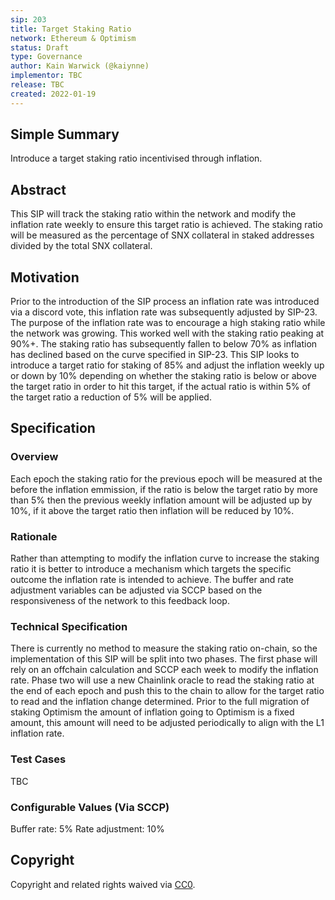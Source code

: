 ```yaml
---
sip: 203
title: Target Staking Ratio 
network: Ethereum & Optimism
status: Draft
type: Governance
author: Kain Warwick (@kaiynne)
implementor: TBC
release: TBC
created: 2022-01-19
---
```


## Simple Summary

<!--"If you can't explain it simply, you don't understand it well enough." Simply describe the outcome the proposed changes intends to achieve. This should be non-technical and accessible to a casual community member.-->

Introduce a target staking ratio incentivised through inflation.

## Abstract

This SIP will track the staking ratio within the network and modify the inflation rate weekly to ensure this target ratio is achieved. The staking ratio will be measured as the percentage of SNX collateral in staked addresses divided by the total SNX collateral.

## Motivation

Prior to the introduction of the SIP process an inflation rate was introduced via a discord vote, this inflation rate was subsequently adjusted by SIP-23. The purpose of the inflation rate was to encourage a high staking ratio while the network was growing. This worked well with the staking ratio peaking at 90%+. The staking ratio has subsequently fallen to below 70% as inflation has declined based on the curve specified in SIP-23. This SIP looks to introduce a target ratio for staking of 85% and adjust the inflation weekly up or down by 10% depending on whether the staking ratio is below or above the target ratio in order to hit this target, if the actual ratio is within 5% of the target ratio a reduction of 5% will be applied.

## Specification

<!--The specification should describe the syntax and semantics of any new feature, there are five sections
1. Overview
2. Rationale
3. Technical Specification
4. Test Cases
5. Configurable Values
-->

### Overview

<!--This is a high level overview of *how* the SIP will solve the problem. The overview should clearly describe how the new feature will be implemented.-->

Each epoch the staking ratio for the previous epoch will be measured at the before the inflation emmission, if the ratio is below the target ratio by more than 5% then the previous weekly inflation amount will be adjusted up by 10%, if it above the target ratio then inflation will be reduced by 10%. 

### Rationale

<!--This is where you explain the reasoning behind how you propose to solve the problem. Why did you propose to implement the change in this way, what were the considerations and trade-offs. The rationale fleshes out what motivated the design and why particular design decisions were made. It should describe alternate designs that were considered and related work. The rationale may also provide evidence of consensus within the community, and should discuss important objections or concerns raised during discussion.-->

Rather than attempting to modify the inflation curve to increase the staking ratio it is better to introduce a mechanism which targets the specific outcome the inflation rate is intended to achieve. The buffer and rate adjustment variables can be adjusted via SCCP based on the responsiveness of the network to this feedback loop.

### Technical Specification

<!--The technical specification should outline the public API of the changes proposed. That is, changes to any of the interfaces Synthetix currently exposes or the creations of new ones.-->

There is currently no method to measure the staking ratio on-chain, so the implementation of this SIP will be split into two phases. The first phase will rely on an offchain calculation and SCCP each week to modify the inflation rate. Phase two will use a new Chainlink oracle to read the staking ratio at the end of each epoch and push this to the chain to allow for the target ratio to read and the inflation change determined. Prior to the full migration of staking Optimism the amount of inflation going to Optimism is a fixed amount, this amount will need to be adjusted periodically to align with the L1 inflation rate.

### Test Cases

<!--Test cases for an implementation are mandatory for SIPs but can be included with the implementation..-->

TBC

### Configurable Values (Via SCCP)

<!--Please list all values configurable via SCCP under this implementation.-->

Buffer rate: 5%
Rate adjustment: 10%

## Copyright

Copyright and related rights waived via [CC0](https://creativecommons.org/publicdomain/zero/1.0/).

